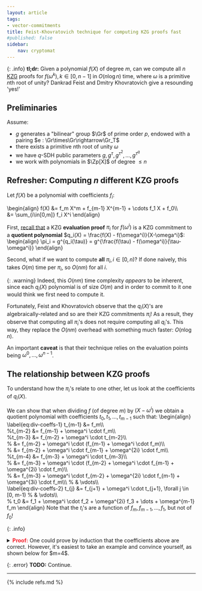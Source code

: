 ```yaml
---
layout: article
tags:
- vector-commitments
title: Feist-Khovratovich technique for computing KZG proofs fast
#published: false
sidebar:
    nav: cryptomat
---
```


{: .info}
**tl;dr:** Given a polynomial $f(X)$ of degree $m$, can we compute all $n$ [KZG](/2020/05/06/kzg-polynomial-commitments.html) proofs for $f(\omega^k), k\in[0,n-1]$ in $O(n\log{n})$ time, where $\omega$ is a primitive $n$th root of unity?
Dankrad Feist and Dmitry Khovratovich give a resounding 'yes!'

<!--more-->

<p hidden>$$
\def\Adv{\mathcal{A}}
\def\Badv{\mathcal{B}}
\def\vect#1{\mathbf{#1}}
%\definecolor{myBlueColor}{HTML}{268BD2}
%\definecolor{myPinkColor}{HTML}{D33682}
%\definecolor{myGreenColor}{HTML}{859900}
%\def\mygreen#1{\color{myGreenColor}{#1}}
%\def\mygreen#1{\color{green}{#1}}
%\newcommand{\myblue}[1]{\textcolor{myBlueColor}{#1}}
%\newcommand{\mypink}[1]{\textcolor{myPinkColor}{#1}}
$$</p>

## Preliminaries

Assume:

 - $g$ generates a "bilinear" group $\Gr$ of prime order $p$, endowed with a pairing $e : \Gr\times\Gr\rightarrow\Gr_T$
 - there exists a primitive $n$th root of unity $\omega$
 - we have $q$-SDH public parameters $g, g^\tau,g^{\tau^2},\dots,g^{\tau^q}$
 - we work with polynomials in $\Zp[X]$ of degree $\le n$

## Refresher: Computing $n$ different KZG proofs

Let $f(X)$ be a polynomial with coefficients $f_i$:

\begin{align}
    f(X) &= f_m X^m + f_{m-1} X^{m-1} + \cdots f_1 X + f_0\\\\\
         &= \sum_{i\in[0,m]} f_i X^i
\end{align}

First, [recall that](/2020/05/06/kzg-polynomial-commitments.html) a KZG **evaluation proof** $\pi_i$ for $f(\omega^i)$ is a KZG commitment to a **quotient polynomial** $q_i(X) = \frac{f(X) - f(\omega^i)}{X-\omega^i}$:
\begin{align}
    \pi_i = g^{q_i(\tau)} = g^{\frac{f(\tau) - f(\omega^i)}{\tau-\omega^i}}
\end{align}

Second, what if we want to compute **all** $\pi_i, i\in[0, n)$?
If done naively, this takes $O(m)$ time per $\pi_i$, so $O(nm)$ for all $i$.

{: .warning}
Indeed, this $O(nm)$ time complexity _appears_ to be inherent, since each $q_i(X)$ polynomial is of size $O(m)$ and in order to commit to it one would think we first need to compute it.

Fortunately, Feist and Khovratovich observe that the $q_i(X)$'s are algebraically-related and so are their KZG commitments $\pi_i$!
As a result, they observe that computing all $\pi_i$'s does not require computing all $q_i$'s.
This way, they replace the $O(nm)$ overhead with something much faster: $O(n\log{n})$.

An important **caveat** is that their technique relies on the evaluation points being $\omega^0,\dots,\omega^{n-1}$. 

## The relationship between KZG proofs

To understand how the $\pi_i$'s relate to one other, let us look at the coefficients of $q_i(X)$.

We can show that when dividing $f$ (of degree $m$) by $(X-\omega^i)$ we obtain a quotient polynomial with coefficients $t_0, t_1, \dots, t_{m-1}$ such that:
\begin{align}
        \label{eq:div-coeffs-1}
        t_{m-1} &= f_m\\\\\
        %t_{m-2} &= f_{m-1} + \omega^i \cdot f_m\\\\\
        %t_{m-3} &= f_{m-2} + \omega^i \cdot t_{m-2}\\\\\
        %        &= f_{m-2} + \omega^i \cdot (f_{m-1} + \omega^i \cdot f_m)\\\\\
        %        &= f_{m-2} + \omega^i \cdot f_{m-1} + \omega^{2i} \cdot f_m\\\\\
        %t_{m-4} &= f_{m-3} + \omega^i \cdot t_{m-3}\\\\\
        %        &= f_{m-3} + \omega^i \cdot (f_{m-2} + \omega^i \cdot f_{m-1} + \omega^{2i} \cdot f_m)\\\\\
        %        &= f_{m-3} + \omega^i \cdot f_{m-2} + \omega^{2i} \cdot f_{m-1} + \omega^{3i} \cdot f_m\\\\\ 
        %        & \vdots\\\\\
        \label{eq:div-coeffs-2}
          t_{j} &= f_{j+1} + \omega^i \cdot t_{j+1}, \forall j \in [0, m-1)
        %        & \vdots\\\\\
        %    t_0 &= f_1 + \omega^i \cdot f_2 + \omega^{2i} f_3 + \dots + \omega^{m-1} f_m
\end{align}
Note that the $t_i$'s are a function of $f_m, f_{m-1},\dots, f_1$, but not of $f_0$!

{: .info}
<details>
 <summary>
  <b style="color: #f5222d">Proof:</b> One could prove by induction that the coefficients above are correct.
  However, it's easiest to take an example and convince yourself, as shown below for $m=4$.
 </summary>

 <div style="margin-left: .3em; border-left: .15em solid #f5222d; padding-left: .5em;"><p>
  Indeed, the quotient obtained when dividing $f(X) = f_3 X^3 + f_2 X^2 + \dots + f_0$ by $X-\omega^i$ exactly matches Equations \ref{eq:div-coeffs-1} and \ref{eq:div-coeffs-2} above:
  <!-- WARNING: No support for cline in MathJax, so that's why this is a .png -->
  <div align="center">
   <a href="/pictures/fk-division-example.png">
    <img style="width:95%" src="/pictures/fk-division-example.png" />
   </a>
  </div>
  Specifically, the quotient's coefficients, as expected, are:
  \begin{align}
    t_2 &= \color{green}{f_3}\\
    t_1 &= f_2 + \omega^i t_2\\
        &= \color{blue}{f_2 + \omega^i f_3}\\
    t_0 &= f_1 + \omega^i t_1 = f_1 + \omega^i \cdot (f_2 + \omega^i f_3)\\
        &= \color{pink}{f_1 + \omega^i f_2 + \omega^{2i} f_3}
  \end{align}
 </p></div>
</details>

{: .error}
**TODO:** Continue.

---

{% include refs.md %}

[poly-division]: https://en.wikipedia.org/wiki/Polynomial_long_division#Pseudocode
